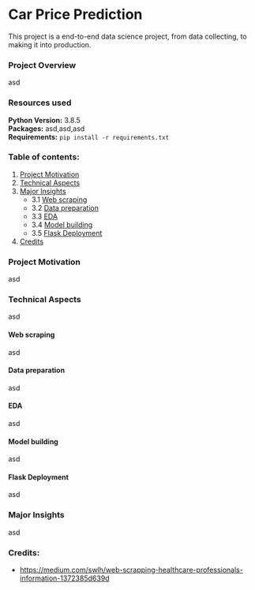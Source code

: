 # Car Price Prediction

This project is a end-to-end data science project, from data collecting, to making it into production.

### Project Overview
asd

### Resources used
**Python Version:** 3.8.5 <br>
**Packages:** asd,asd,asd <br>
**Requirements:** ```pip install -r requirements.txt```  
 
### Table of contents:
1. [Project Motivation](#project-motivation)
2. [Technical Aspects](#technical-aspects)
3. [Major Insights](major-insights)
    * 3.1 [Web scraping](#web-scraping)
    * 3.2 [Data preparation](#data-preparation)
    * 3.3 [EDA](#eda)
    * 3.4 [Model building](#model-building)
    * 3.5 [Flask Deployment](#flask-deployment)
4. [Credits](#credits)

### Project Motivation
asd

### Technical Aspects
asd

#### Web scraping
asd

#### Data preparation
asd

#### EDA
asd

#### Model building
asd

#### Flask Deployment
asd

### Major Insights
asd

### Credits:
* https://medium.com/swlh/web-scrapping-healthcare-professionals-information-1372385d639d
